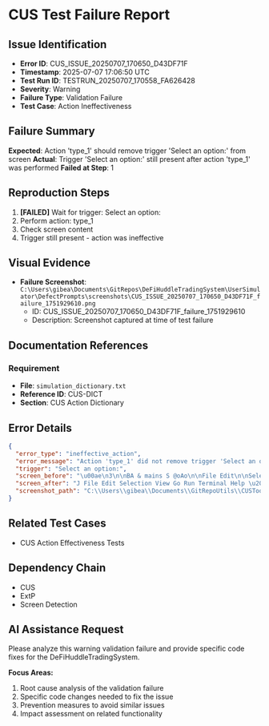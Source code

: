 # CUS Test Failure Report

## Issue Identification
- **Error ID**: CUS_ISSUE_20250707_170650_D43DF71F
- **Timestamp**: 2025-07-07 17:06:50 UTC
- **Test Run ID**: TESTRUN_20250707_170558_FA626428
- **Severity**: Warning
- **Failure Type**: Validation Failure
- **Test Case**: Action Ineffectiveness

## Failure Summary
**Expected**: Action 'type_1' should remove trigger 'Select an option:' from screen
**Actual**: Trigger 'Select an option:' still present after action 'type_1' was performed
**Failed at Step**: 1

## Reproduction Steps
1. **[FAILED]** Wait for trigger: Select an option:
2. Perform action: type_1
3. Check screen content
4. Trigger still present - action was ineffective

## Visual Evidence
- **Failure Screenshot**: `C:\Users\gibea\Documents\GitRepos\DeFiHuddleTradingSystem\UserSimulator\DefectPrompts\screenshots\CUS_ISSUE_20250707_170650_D43DF71F_failure_1751929610.png`
  - ID: CUS_ISSUE_20250707_170650_D43DF71F_failure_1751929610
  - Description: Screenshot captured at time of test failure

## Documentation References
### Requirement
- **File**: `simulation_dictionary.txt`
- **Reference ID**: CUS-DICT
- **Section**: CUS Action Dictionary

## Error Details
```json
{
  "error_type": "ineffective_action",
  "error_message": "Action 'type_1' did not remove trigger 'Select an option:' from screen",
  "trigger": "Select an option:",
  "screen_before": "\u00ae\n3\n\nBA & mains S @oAo\n\nFile Edit\n\nSelection View Go Run\n\nEXPLORER,\n\nTerminal\n\n\u00a5 Advanced_UseCase_Discovery_Techniques.md\n\nOLidienantibsticatnm\n\nHelp\n\n\u20ac5- P GitRepoutils\n\n@ CUSpy M \u00a5 CUS_ExtP Testing Guidemd U X\n\n1 # CUS-ExtP Input Simulation Testing Guide\n\nRWN\n\nINFO:root :Python executable: C:\\Prog",
  "screen_after": "J File Edit Selection View Go Run Terminal Help \u20ac57\n| oO EXPLORER @ CUSpy M \u00a5 CUS_ExtP Testing Guidemd U X\n> OPEN EDITORS\nPD. ~ sirerouris 1 # CUS-ExtP Input Simulation Testing Guide\n\u00a5 CUSTool 2 . .\nfeyanencsilsecsaloe |Techniquesmd A ## A IMPORTANT: Single Terminal Workflow\n%\u00ae tt in\n\n2025-07-07 17:",
  "screenshot_path": "C:\\Users\\gibea\\Documents\\GitRepoUtils\\CUSTool\\Logs\\Screenshots\\screenshot_1751929608.png"
}
```

## Related Test Cases
- CUS Action Effectiveness Tests

## Dependency Chain
- CUS
- ExtP
- Screen Detection

## AI Assistance Request

Please analyze this warning validation failure and provide specific code fixes for the DeFiHuddleTradingSystem.

**Focus Areas:**
1. Root cause analysis of the validation failure
2. Specific code changes needed to fix the issue
3. Prevention measures to avoid similar issues
4. Impact assessment on related functionality